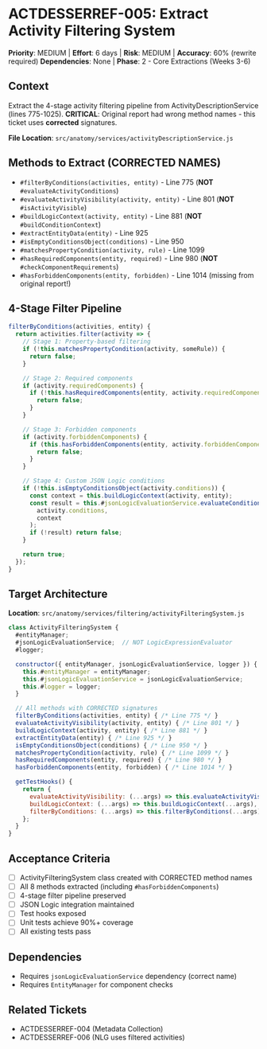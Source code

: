 # ACTDESSERREF-005: Extract Activity Filtering System

**Priority**: MEDIUM | **Effort**: 6 days | **Risk**: MEDIUM | **Accuracy**: 60% (rewrite required)
**Dependencies**: None | **Phase**: 2 - Core Extractions (Weeks 3-6)

## Context

Extract the 4-stage activity filtering pipeline from ActivityDescriptionService (lines 775-1025). **CRITICAL**: Original report had wrong method names - this ticket uses **corrected** signatures.

**File Location**: `src/anatomy/services/activityDescriptionService.js`

## Methods to Extract (CORRECTED NAMES)

- `#filterByConditions(activities, entity)` - Line 775 (**NOT** `#evaluateActivityConditions`)
- `#evaluateActivityVisibility(activity, entity)` - Line 801 (**NOT** `#isActivityVisible`)
- `#buildLogicContext(activity, entity)` - Line 881 (**NOT** `#buildConditionContext`)
- `#extractEntityData(entity)` - Line 925
- `#isEmptyConditionsObject(conditions)` - Line 950
- `#matchesPropertyCondition(activity, rule)` - Line 1099
- `#hasRequiredComponents(entity, required)` - Line 980 (**NOT** `#checkComponentRequirements`)
- `#hasForbiddenComponents(entity, forbidden)` - Line 1014 (missing from original report!)

## 4-Stage Filter Pipeline

```javascript
filterByConditions(activities, entity) {
  return activities.filter(activity => {
    // Stage 1: Property-based filtering
    if (!this.matchesPropertyCondition(activity, someRule)) {
      return false;
    }

    // Stage 2: Required components
    if (activity.requiredComponents) {
      if (!this.hasRequiredComponents(entity, activity.requiredComponents)) {
        return false;
      }
    }

    // Stage 3: Forbidden components
    if (activity.forbiddenComponents) {
      if (this.hasForbiddenComponents(entity, activity.forbiddenComponents)) {
        return false;
      }
    }

    // Stage 4: Custom JSON Logic conditions
    if (!this.isEmptyConditionsObject(activity.conditions)) {
      const context = this.buildLogicContext(activity, entity);
      const result = this.#jsonLogicEvaluationService.evaluateConditions(
        activity.conditions,
        context
      );
      if (!result) return false;
    }

    return true;
  });
}
```

## Target Architecture

**Location**: `src/anatomy/services/filtering/activityFilteringSystem.js`

```javascript
class ActivityFilteringSystem {
  #entityManager;
  #jsonLogicEvaluationService;  // NOT LogicExpressionEvaluator
  #logger;

  constructor({ entityManager, jsonLogicEvaluationService, logger }) {
    this.#entityManager = entityManager;
    this.#jsonLogicEvaluationService = jsonLogicEvaluationService;
    this.#logger = logger;
  }

  // All methods with CORRECTED signatures
  filterByConditions(activities, entity) { /* Line 775 */ }
  evaluateActivityVisibility(activity, entity) { /* Line 801 */ }
  buildLogicContext(activity, entity) { /* Line 881 */ }
  extractEntityData(entity) { /* Line 925 */ }
  isEmptyConditionsObject(conditions) { /* Line 950 */ }
  matchesPropertyCondition(activity, rule) { /* Line 1099 */ }
  hasRequiredComponents(entity, required) { /* Line 980 */ }
  hasForbiddenComponents(entity, forbidden) { /* Line 1014 */ }

  getTestHooks() {
    return {
      evaluateActivityVisibility: (...args) => this.evaluateActivityVisibility(...args),
      buildLogicContext: (...args) => this.buildLogicContext(...args),
      filterByConditions: (...args) => this.filterByConditions(...args),
    };
  }
}
```

## Acceptance Criteria

- [ ] ActivityFilteringSystem class created with CORRECTED method names
- [ ] All 8 methods extracted (including `#hasForbiddenComponents`)
- [ ] 4-stage filter pipeline preserved
- [ ] JSON Logic integration maintained
- [ ] Test hooks exposed
- [ ] Unit tests achieve 90%+ coverage
- [ ] All existing tests pass

## Dependencies

- Requires `jsonLogicEvaluationService` dependency (correct name)
- Requires `EntityManager` for component checks

## Related Tickets

- ACTDESSERREF-004 (Metadata Collection)
- ACTDESSERREF-006 (NLG uses filtered activities)
